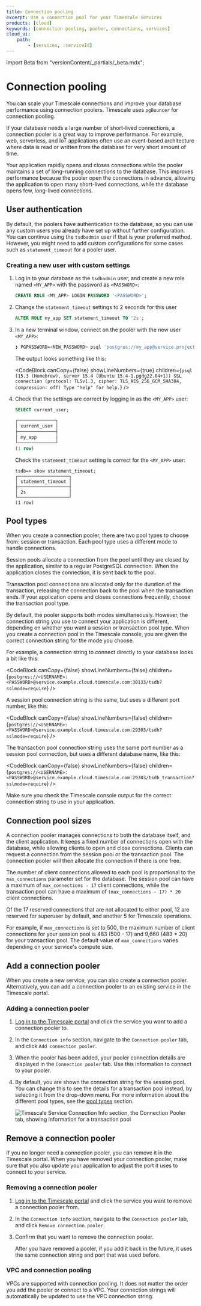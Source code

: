 ```yaml
---
title: Connection pooling
excerpt: Use a connection pool for your Timescale services
products: [cloud]
keywords: [connection pooling, pooler, connections, services]
cloud_ui:
    path:
        - [services, :serviceId]
---
```


import Beta from "versionContent/_partials/_beta.mdx";

# Connection pooling

You can scale your Timescale connections and improve your database performance
using connection poolers. Timescale uses `pgBouncer` for connection pooling.

If your database needs a large number of short-lived connections, a connection
pooler is a great way to improve performance. For example, web, serverless, and
IoT applications often use an event-based architecture where data is read or
written from the database for very short amount of time.

Your application rapidly opens and closes connections while the pooler
maintains a set of long-running connections to the database. This improves
performance because the pooler open the connections in advance,  allowing the
application to open many short-lived connections, while the database opens few,
long-lived connections.

## User authentication

By default, the poolers have authentication to the database, so you can use any
custom users you already have set up without further configuration. You can
continue using the `tsdbadmin` user if that is your preferred method. However,
you might need to add custom configurations for some cases such as
`statement_timeout` for a pooler user.

<Procedure>

### Creating a new user with custom settings

1.  Log in to your database as the `tsdbadmin` user, and create a new role named
    `<MY_APP>` with the password as `<PASSWORD>`:

    ```sql
    CREATE ROLE <MY_APP> LOGIN PASSWORD '<PASSWORD>';
    ```

1.  Change the `statement_timeout` settings to 2 seconds for this user

    ```sql
    ALTER ROLE my_app SET statement_timeout TO '2s';
    ```

1.  In a new terminal window, connect on the pooler with the new user `<MY_APP>`:

    ```bash
    ❯ PGPASSWORD=<NEW_PASSWORD> psql 'postgres://my_app@service.project.tsdb.cloud.timescale.com:30477/tsdb?sslmode=require'
    ```

    The output looks something like this:

    <CodeBlock canCopy={false}
    showLineNumbers={true}
    children={`
    psql (15.3 (Homebrew), server 15.4 (Ubuntu 15.4-1.pgdg22.04+1))
    SSL connection (protocol: TLSv1.3, cipher: TLS_AES_256_GCM_SHA384, compression: off)
    Type "help" for help.
    `} />

1.  Check that the settings are correct by logging in as the `<MY_APP>` user:

    ```sql
    SELECT current_user;

    ┌──────────────┐
    │ current_user │
    ├──────────────┤
    │ my_app       │
    └──────────────┘
    (1 row)
    ```

    Check the `statement_timeout` setting is correct for the `<MY_APP>` user:
    ```
    tsdb=> show statement_timeout;
    ┌───────────────────┐
    │ statement_timeout │
    ├───────────────────┤
    │ 2s                │
    └───────────────────┘
    (1 row)
    ```

</Procedure>

## Pool types

When you create a connection pooler, there are two pool types to choose from:
session or transaction. Each pool type uses a different mode to handle
connections.

Session pools allocate a connection from the pool until they are closed by the
application, similar to a regular PostgreSQL connection. When the application
closes the connection, it is sent back to the pool.

Transaction pool connections are allocated only for the duration of the
transaction, releasing the connection back to the pool when the transaction
ends. If your application opens and closes connections frequently, choose the
transaction pool type.

By default, the pooler supports both modes simultaneously. However, the
connection string you use to connect your application is different, depending on
whether you want a session or transaction pool type. When you create a
connection pool in the Timescale console, you are given the correct connection
string for the mode you choose.

For example, a connection string to connect directly to your database looks a
bit like this:

<CodeBlock canCopy={false} showLineNumbers={false} children={`
postgres://<USERNAME>:<PASSWORD>@service.example.cloud.timescale.com:30133/tsdb?sslmode=require
`} />

A session pool connection string is the same, but uses a different port number,
like this:

<CodeBlock canCopy={false} showLineNumbers={false} children={`
postgres://<USERNAME>:<PASSWORD>@service.example.cloud.timescale.com:29303/tsdb?sslmode=require
`} />

The transaction pool connection string uses the same port number as a session
pool connection, but uses a different database name, like this:

<CodeBlock canCopy={false} showLineNumbers={false} children={`
postgres://<USERNAME>:<PASSWORD>@service.example.cloud.timescale.com:29303/tsdb_transaction?sslmode=require
`} />

Make sure you check the Timescale console output for the correct connection
string to use in your application.

## Connection pool sizes

A connection pooler manages connections to both the database itself, and the
client application. It keeps a fixed number of connections open with the
database, while allowing clients to open and close connections. Clients can 
request a connection from the session pool or the transaction pool. The 
connection pooler will then allocate the connection if there is one free.

The number of client connections allowed to each pool is proportional to the
`max_connections` parameter set for the database. The session pool can have a 
maximum of `max_connections - 17` client connections, while the transaction 
pool can have a maximum of `(max_connections - 17) * 20` client connections. 

Of the 17 reserved connections that are not allocated to either pool, 12 are 
reserved for superuser by default, and another 5 for Timescale operations. 

For example, if `max_connections` is set to 500, the maximum number of client 
connections for your session pool is 483 (500 - 17) and 9,660 (483 * 20) for 
your transaction pool. The default value of `max_connections` varies depending 
on your service's compute size.

## Add a connection pooler

When you create a new service, you can also create a connection
pooler. Alternatively, you can add a connection pooler to an existing service in
the Timescale portal.

<Procedure>

### Adding a connection pooler

1.  [Log in to the Timescale portal][cloud-login] and click the service
    you want to add a connection pooler to.
1.  In the `Connection info` section, navigate to the `Connection pooler` tab,
    and click `Add connection pooler`.
1.  When the pooler has been added, your pooler connection details are displayed
    in the `Connection pooler` tab. Use this information to connect to your
    pooler.
1.  By default, you are shown the connection string for the session pool. You
    can change this to see the details for a transaction pool instead, by
    selecting it from the drop-down menu. For more information about the
    different pool types, see the [pool types][about-connection-pooling-types]
    section.

    <img class="main-content__illustration"
    src="https://assets.timescale.com/docs/images/connection_pooler.webp"
    width={1375} height={944}
    alt="Timescale Service Connection Info section, the Connection Pooler tab, showing information for a transaction pool" />

</Procedure>

## Remove a connection pooler

If you no longer need a connection pooler, you can remove it in the Timescale
portal. When you have removed your connection pooler, make sure that you also
update your application to adjust the port it uses to connect to your service.

<Procedure>

### Removing a connection pooler

1.  [Log in to the Timescale portal][cloud-login] and click the service
    you want to remove a connection pooler from.
1.  In the `Connection info` section, navigate to the `Connection pooler` tab,
    and click `Remove connection pooler`.
1.  Confirm that you want to remove the connection pooler.

    <Highlight type="note">
    After you have removed a pooler, if you add it back in the future, it uses the
    same connection string and port that was used before.
    </Highlight>

</Procedure>

### VPC and connection pooling
VPCs are supported with connection pooling. It does not matter the order you 
add the pooler or connect to a VPC. Your connection strings will automatically 
be updated to use the VPC connection string.

[cloud-login]: https://console.cloud.timescale.com
[about-connection-pooling-types]: /use-timescale/:currentVersion:/services/connection-pooling#pool-types
